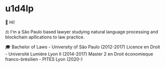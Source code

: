 # u1d4lp

👋 Hi!

⚖️ 
   I'm a São Paulo based lawyer studying natural language processing and blockchain apllications to law practice.

🎓 
   Bachelor of Laws - University of São Paulo (2012-2017)
   Licence en Droit - Université Lumière Lyon II (2014-2017)
   Master 2 en Droit économieque franco-brésilien - PITES Lyon (2020-)
